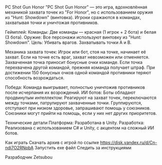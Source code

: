 PC Shot Gun Honor
"PC Shot Gun Honor" — это игра, вдохновлённая механикой захвата точек из "For Honor", но с использованием оружия из "Hunt: Showdown" (винтовка).
Игроки сражаются в командах, захватывая точки и уничтожая противников.

Геймплей:
Команды: Две команды — красная (1 игрок + 2 бота) и белая (3 бота).
Оружие: Все персонажи используют винтовку из "Hunt: Showdown".
Цель:
Убивать врагов.
Захватывать точки A и B.

Механика захвата точек:
Игрок или бот, стоя на точке, начинает её захват. Если на точке есть враг, 
захват невозможен или отменяется.
Захваченная точка приносит бонусные очки команде.
Если точка перехвачена другой командой, прежняя команда получает штраф.
При достижении 150 бонусных очков одной командой противники теряют
способность возрождаться.

Победа: Команда выигрывает, полностью уничтожив противников 
после исчерпания их возрождений.
ИИ ботов: Боты обладают продвинутым интеллектом:
Реагируют на захват точек, переключаются между точками,
патрулируют захваченные точки.
Группируются, отступают при низком здоровье, запрашивают 
помощь у союзников.
Союзники могут прийти на помощь, если у них нет других приоритетов.

Технические детали
Платформа: Разработана в Unity.
Разработка: Реализована с использованием C# и Unity, 
с акцентом на сложный ИИ ботов.

Как играть
Скачать архив с игрой по ссылке 
https://disk.yandex.ru/d/Cn-ndi7O2RNpbA
Запустить exe файл
Следить за инструкциями

Разрабодчик Zetsubou
